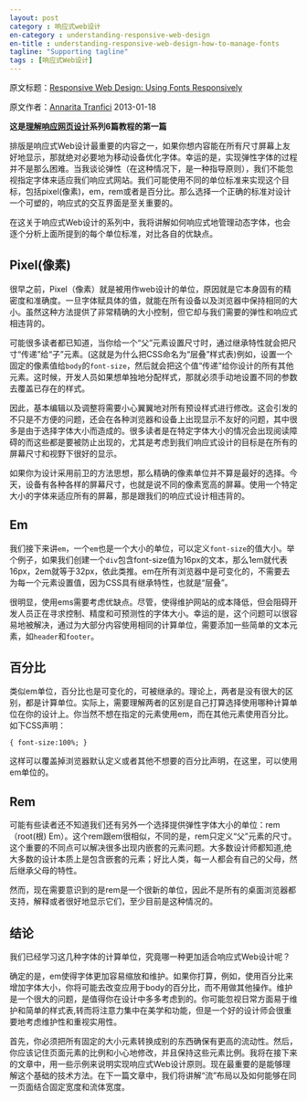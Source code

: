 ```yaml
---
layout: post
category : 响应式web设计
en-category : understanding-responsive-web-design
en-title : understanding-responsive-web-design-how-to-manage-fonts
tagline: "Supporting tagline"
tags : [响应式Web设计]
---
```


原文标题：[Responsive Web Design: Using Fonts Responsively](http://www.sitepoint.com/understanding-responsive-web-design-how-to-manage-fonts/)

原文作者：[Annarita Tranfici](http://www.sitepoint.com/author/atranfici/) 2013-01-18

**这是[理解响应网页设计](http://www.sitepoint.com/series/understanding-responsive-web-design/)系列6篇教程的第一篇**

排版是响应式Web设计最重要的内容之一，如果你想内容能在所有尺寸屏幕上友好地显示，那就绝对必要地为移动设备优化字体。幸运的是，实现弹性字体的过程并不是那么困难。当我谈论弹性（在这种情况下，是一种指导原则），我们不能忽视指定字体来适应我们响应式网站。我们可能使用不同的单位标准来实现这个目标，包括pixel(像素)，em，rem或者是百分比。那么选择一个正确的标准对设计一个可塑的，响应式的交互界面是至关重要的。

在这关于响应式Web设计的系列中，我将讲解如何响应式地管理动态字体，也会逐个分析上面所提到的每个单位标准，对比各自的优缺点。

<!--break-->

## Pixel(像素) ##

很早之前，Pixel（像素）就是被用作web设计的单位，原因就是它本身固有的精密度和准确度。一旦字体赋具体的值，就能在所有设备以及浏览器中保持相同的大小。虽然这种方法提供了非常精确的大小控制，但它却与我们需要的弹性和响应式相违背的。

可能很多读者都已知道，当你给一个“父”元素设置尺寸时，通过继承特性就会把尺寸“传递”给“子”元素。(这就是为什么把CSS命名为“层叠”样式表)例如，设置一个固定的像素值给`body`的`font-size`，然后就会把这个值“传递”给你设计的所有其他元素。这时候，开发人员如果想单独地分配样式，那就必须手动地设置不同的参数去覆盖已存在的样式。

因此，基本编辑以及调整将需要小心翼翼地对所有预设样式进行修改。这会引发的不只是不方便的问题，还会在各种浏览器和设备上出现显示不友好的问题，其中很多是由于选择字体大小而造成的。很多读者是在特定字体大小的情况会出现阅读障碍的而这些都是要被防止出现的，尤其是考虑到我们响应式设计的目标是在所有的屏幕尺寸和视野下很好的显示。

如果你为设计采用前卫的方法思想，那么精确的像素单位并不算是最好的选择。今天，设备有各种各样的屏幕尺寸，也就是说不同的像素宽高的屏幕。使用一个特定大小的字体来适应所有的屏幕，那是跟我们的响应式设计相违背的。

## Em ##

我们接下来讲`em`，一个`em`也是一个大小的单位，可以定义`font-size`的值大小。举个例子，如果我们创建一个`div`包含font-size值为16px的文本，那么1em就代表16px，2em就等于32px，依此类推。em在所有浏览器中是可变化的，不需要去为每一个元素设置值，因为CSS具有继承特性，也就是“层叠”。

很明显，使用ems需要考虑优缺点。尽管，使得维护网站的成本降低，但会阻碍开发人员正在寻求控制、精度和可预测性的字体大小。幸运的是，这个问题可以很容易地被解决，通过为大部分内容使用相同的计算单位，需要添加一些简单的文本元素，如`header`和`footer`。

## 百分比 ##

类似em单位，百分比也是可变化的，可被继承的。理论上，两者是没有很大的区别，都是计算单位。实际上，需要理解两者的区别是自己打算选择使用哪种计算单位在你的设计上。你当然不想在指定的元素使用em，而在其他元素使用百分比。如下CSS声明：

    { font-size:100%; }

这样可以覆盖掉浏览器默认定义或者其他不想要的百分比声明，在这里，可以使用em单位的。

## Rem ##

可能有些读者还不知道我们还有另外一个选择提供弹性字体大小的单位：rem（root(根) Em）。这个rem跟em很相似，不同的是，rem只定义“父”元素的尺寸。这个重要的不同点可以解决很多出现内嵌套的元素问题。大多数设计师都知道,绝大多数的设计本质上是包含嵌套的元素；好比人类，每一人都会有自己的父母，然后继承父母的特性。

然而，现在需要意识到的是rem是一个很新的单位，因此不是所有的桌面浏览器都支持，解释或者很好地显示它们，至少目前是这种情况的。

## 结论 ##

我们已经学习这几种字体的计算单位，究竟哪一种更加适合响应式Web设计呢？

确定的是，em使得字体更加容易缩放和维护。如果你打算，例如，使用百分比来增加字体大小，你将可能去改变应用于body的百分比，而不用做其他操作。维护是一个很大的问题，是值得你在设计中多多考虑到的。你可能忽视日常方面易于维护和简单的样式表,转而将注意力集中在美学和功能，但是一个好的设计师会很重要地考虑维护性和重视实用性。

首先，你必须把所有固定的大小元素转换成别的东西确保有更高的流动性。然后，你应该记住页面元素的比例和小心地修改，并且保持这些元素比例。我将在接下来的文章中，用一些示例来说明实现响应式Web设计原则。现在最重要的是能够理解这个基础的技术方法。在下一篇文章中，我们将讲解“流”布局以及如何能够在同一页面结合固定宽度和流体宽度。